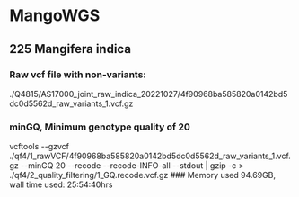 # MangoWGS
## 225 Mangifera indica

### Raw vcf file with non-variants:
./Q4815/AS17000_joint_raw_indica_20221027/4f90968ba585820a0142bd5dc0d5562d_raw_variants_1.vcf.gz

### minGQ, Minimum genotype quality of 20
vcftools --gzvcf ./qf4/1_rawVCF/4f90968ba585820a0142bd5dc0d5562d_raw_variants_1.vcf.gz --minGQ 20 --recode --recode-INFO-all --stdout | gzip -c > ./qf4/2_quality_filtering/1_GQ.recode.vcf.gz
    ### Memory used 94.69GB, wall time used: 25:54:40hrs